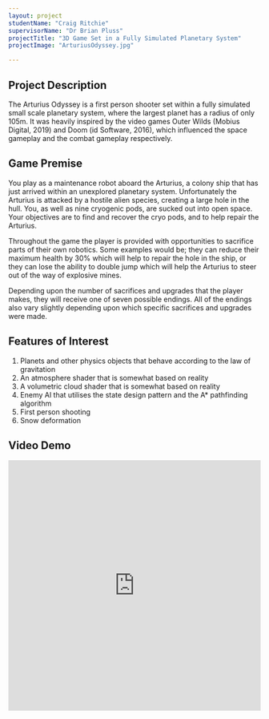 ```yaml
---
layout: project
studentName: "Craig Ritchie"
supervisorName: "Dr Brian Pluss"
projectTitle: "3D Game Set in a Fully Simulated Planetary System"
projectImage: "ArturiusOdyssey.jpg"

---
```


## Project Description
The Arturius Odyssey is a first person shooter set within a fully simulated small scale planetary system, where the largest planet has a radius of only 105m. It was heavily inspired by the video games Outer Wilds (Mobius Digital, 2019) and Doom (id Software, 2016), which influenced the space gameplay and the combat gameplay respectively.

## Game Premise
You play as a maintenance robot aboard the Arturius, a colony ship that has just arrived within an unexplored planetary system. Unfortunately the Arturius is attacked by a hostile alien species, creating a large hole in the hull. You, as well as nine cryogenic pods, are sucked out into open space. Your objectives are to find and recover the cryo pods, and to help repair the Arturius.

Throughout the game the player is provided with opportunities to sacrifice parts of their own robotics. Some examples would be; they can reduce their maximum health by 30% which will help to repair the hole in the ship, or they can lose the ability to double jump which will help the Arturius to steer out of the way of explosive mines.

Depending upon the number of sacrifices and upgrades that the player makes, they will receive one of seven possible endings. All of the endings also vary slightly depending upon which specific sacrifices and upgrades were made.

## Features of Interest
1. Planets and other physics objects that behave according to the law of gravitation
2. An atmosphere shader that is somewhat based on reality
3. A volumetric cloud shader that is somewhat based on reality
4. Enemy AI that utilises the state design pattern and the A* pathfinding algorithm
5. First person shooting
6. Snow deformation

## Video Demo

<iframe width="100%" height="500" src="https://www.youtube.com/embed/i8F6-QdhEE8" title="YouTube video player" frameborder="0" allow="accelerometer; autoplay; clipboard-write; encrypted-media; gyroscope; picture-in-picture" allowfullscreen></iframe>